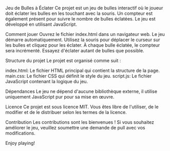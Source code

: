 Jeu de Bulles à Éclater
Ce projet est un jeu de bulles interactif où le joueur doit éclater les bulles en les touchant avec la souris. Un compteur est également présent pour suivre le nombre de bulles éclatées. Le jeu est développé en utilisant JavaScript.


Comment jouer
Ouvrez le fichier index.html dans un navigateur web.
Le jeu démarre automatiquement.
Utilisez la souris pour déplacer le curseur sur les bulles et cliquez pour les éclater.
À chaque bulle éclatée, le compteur sera incrémenté.
Essayez d'éclater autant de bulles que possible.

Structure du projet
Le projet est organisé comme suit :

index.html: Le fichier HTML principal qui contient la structure de la page.
main.css: Le fichier CSS qui définit le style du jeu.
script.js: Le fichier JavaScript contenant la logique du jeu.

Dépendances
Le jeu ne dépend d'aucune bibliothèque externe, il utilise uniquement JavaScript pur pour sa mise en œuvre.

Licence
Ce projet est sous licence MIT. Vous êtes libre de l'utiliser, de le modifier et de le distribuer selon les termes de la licence.

Contribution
Les contributions sont les bienvenues ! Si vous souhaitez améliorer le jeu, veuillez soumettre une demande de pull avec vos modifications.

Enjoy playing!